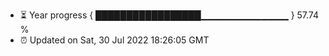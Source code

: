 - ⏳ Year progress { █████████████████▁▁▁▁▁▁▁▁▁▁▁▁▁ } 57.74 %
- ⏰ Updated on Sat, 30 Jul 2022 18:26:05 GMT

